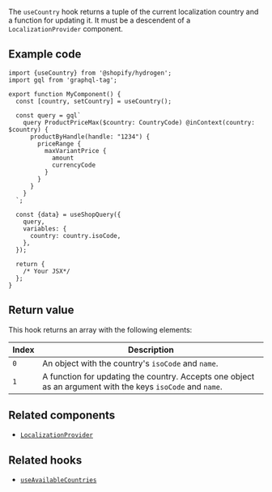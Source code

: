 <!-- This file is generated from source code in the Shopify/hydrogen repo. Edit the files in /packages/hydrogen/src/hooks/useCountry and run 'yarn generate-docs' at the root of this repo. For more information, refer to https://github.com/Shopify/shopify-dev/blob/master/content/internal/operations/hydrogen-reference-docs.md. -->

The `useCountry` hook returns a tuple of the current localization country and a function for updating it.
It must be a descendent of a `LocalizationProvider` component.

## Example code

```tsx
import {useCountry} from '@shopify/hydrogen';
import gql from 'graphql-tag';

export function MyComponent() {
  const [country, setCountry] = useCountry();

  const query = gql`
    query ProductPriceMax($country: CountryCode) @inContext(country: $country) {
      productByHandle(handle: "1234") {
        priceRange {
          maxVariantPrice {
            amount
            currencyCode
          }
        }
      }
    }
  `;

  const {data} = useShopQuery({
    query,
    variables: {
      country: country.isoCode,
    },
  });

  return {
    /* Your JSX*/
  };
}
```

## Return value

This hook returns an array with the following elements:

| Index | Description                                                                                                |
| ----- | ---------------------------------------------------------------------------------------------------------- |
| `0`   | An object with the country's `isoCode` and `name`.                                                         |
| `1`   | A function for updating the country. Accepts one object as an argument with the keys `isoCode` and `name`. |

## Related components

- [`LocalizationProvider`](/api/hydrogen/components/cart/cartprovider)

## Related hooks

- [`useAvailableCountries`](/api/hydrogen/hooks/localization/useavailablecountries)
